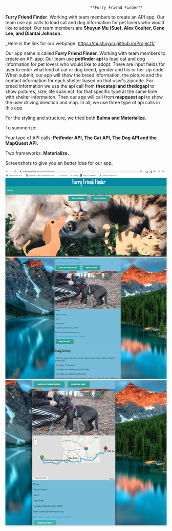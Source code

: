 
                                         
                                         **Furry Friend Finder**                                    
                                         
**Furry Friend Finder**. Working with team members to create an API app. Our team use api calls to load cat and dog information for pet lovers who would like to adopt. Our team members are __Shuyun Mu (Sue), Alex Coulter, Gene Lee, and Diantai Johnson.__


_Here is the link for our webpage. https://mushuyun.github.io/Project1/

                               
Our app name is called __Furry Friend Finder__. Working with team members to create an API app. Our team use __petfinder api__ to load cat and dog information for pet lovers who would like to adopt. There are input fields for user to enter what kind of cat or dog breed, gender and his or her zip code. When submit, our app will show the breed information, the picture and the contact information for each shelter based on that user's zipcode. For breed information we use the api call from __thecatapi and thedogapi__ to show pictures, size, life span ect. for that specific type at the same time with shelter informaiton. Then our app will call from __mapquest api__ to show the user driving direction and map. In all, we use three type of api calls in this app. 

For the styling and structure, we tried both __Bulma and Materialize.__ 

To summerize: 

Four type of API calls: __Petfinder API, The Cat API, The Dog API and the MapQuest API.__ 

Two frameworks: __Materialize.__

Screenshots to give you an better idea for our app.


![FFFinder](Landing.PNG)
![FFFinder](DogSearch.PNG)
![FFFinder](SearchMap.PNG)


